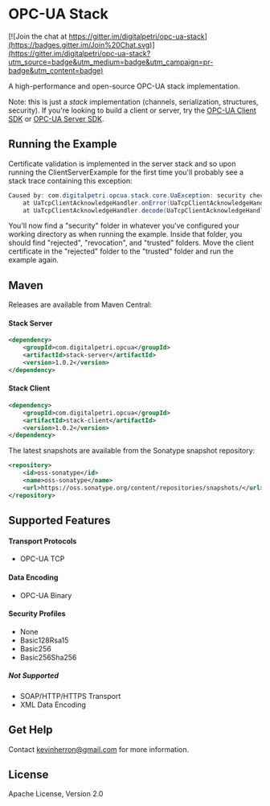 # OPC-UA Stack

[![Join the chat at https://gitter.im/digitalpetri/opc-ua-stack](https://badges.gitter.im/Join%20Chat.svg)](https://gitter.im/digitalpetri/opc-ua-stack?utm_source=badge&utm_medium=badge&utm_campaign=pr-badge&utm_content=badge)

A high-performance and open-source OPC-UA stack implementation.

Note: this is just a *stack* implementation (channels, serialization, structures, security). If you're looking to build a client or server, try the [OPC-UA Client SDK](https://github.com/digitalpetri/ua-client-sdk) or [OPC-UA Server SDK](https://github.com/digitalpetri/ua-server-sdk).

Running the Example
--------
Certificate validation is implemented in the server stack and so upon running the ClientServerExample for the first time you'll probably see a stack trace containing this exception:

```java
Caused by: com.digitalpetri.opcua.stack.core.UaException: security checks failed
	at UaTcpClientAcknowledgeHandler.onError(UaTcpClientAcknowledgeHandler.java:162)
	at UaTcpClientAcknowledgeHandler.decode(UaTcpClientAcknowledgeHandler.java:89)
```

You'll now find a "security" folder in whatever you've configured your working directory as when running the example. Inside that folder, you should find "rejected", "revocation", and "trusted" folders. Move the client certificate in the "rejected" folder to the "trusted" folder and run the example again.

Maven
--------

Releases are available from Maven Central:

#### Stack Server
```xml
<dependency>
    <groupId>com.digitalpetri.opcua</groupId>
    <artifactId>stack-server</artifactId>
    <version>1.0.2</version>
</dependency>
```

#### Stack Client
```xml
<dependency>
    <groupId>com.digitalpetri.opcua</groupId>
    <artifactId>stack-client</artifactId>
    <version>1.0.2</version>
</dependency>
```

The latest snapshots are available from the Sonatype snapshot repository:
```xml
<repository>
    <id>oss-sonatype</id>
    <name>oss-sonatype</name>
    <url>https://oss.sonatype.org/content/repositories/snapshots/</url>
</repository>
```

Supported Features
--------

#### Transport Protocols
* OPC-UA TCP

#### Data Encoding
* OPC-UA Binary
 
#### Security Profiles
* None
* Basic128Rsa15
* Basic256
* Basic256Sha256

##### Not Supported
* SOAP/HTTP/HTTPS Transport
* XML Data Encoding


Get Help
--------

Contact kevinherron@gmail.com for more information.


License
--------

Apache License, Version 2.0
